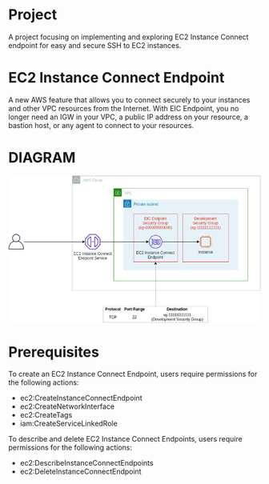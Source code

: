 # Project
A project focusing on implementing and exploring EC2 Instance Connect endpoint for easy and secure SSH to EC2 instances.

# EC2 Instance Connect Endpoint

A new AWS feature that allows you to connect securely to your instances and other VPC resources from the Internet. With EIC Endpoint, you no longer need an IGW in your VPC, a public IP address on your resource, a bastion host, or any agent to connect to your resources.

# DIAGRAM

![Alt text](image.png)

# Prerequisites
To create an EC2 Instance Connect Endpoint, users require permissions for the following actions:
- ec2:CreateInstanceConnectEndpoint
- ec2:CreateNetworkInterface
- ec2:CreateTags
- iam:CreateServiceLinkedRole

To describe and delete EC2 Instance Connect Endpoints, users require permissions for the following actions:
- ec2:DescribeInstanceConnectEndpoints
- ec2:DeleteInstanceConnectEndpoint